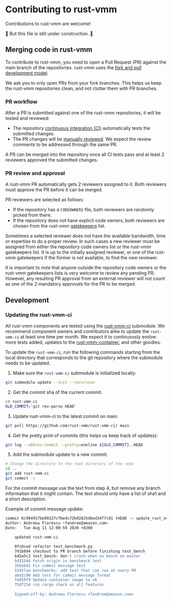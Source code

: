# Contributing to rust-vmm

Contributions to rust-vmm are welcome!

:hammer: But this file is still under construction. :hammer:

## Merging code in rust-vmm

To contribute to rust-vmm, you need to open a Pull Request (PR) against the
main branch of the repositories. rust-vmm uses the
[fork and pull development model](https://docs.github.com/en/github/collaborating-with-issues-and-pull-requests/about-collaborative-development-models).

We ask you to only open PRs from your fork branches. This helps us keep the
rust-vmm repositories clean, and not clutter them with PR branches.

### PR workflow

After a PR is submitted against one of the rust-vmm repositories, it will be
tested and reviewed:

- The repository
  [continuous integration (CI)](https://github.com/rust-vmm/community#ci---wip)
  automatically tests the submitted changes.
- The PR changes will be [manually reviewed](#pr-review-and-approval). We
  expect the review comments to be addressed through the same PR.

A PR can be merged into the repository once all CI tests pass and at least 2
reviewers approved the submitted changes.

### PR review and approval

A rust-vmm PR automatically gets 2 reviewers assigned to it. Both reviewers
must approve the PR before it can be merged.

PR reviewers are selected as follows:

- If the repository has a `CODEOWNERS` file, both reviewers are randomly picked
  from there.
- If the repository does not have explicit code owners, both reviewers are
  chosen from the rust-vmm [gatekeepers](MAINTAINERS.md#gatekeepers) list.

Sometimes a selected reviewer does not have the available bandwidth, time or
expertise to do a proper review. In such cases a new reviewer must be assigned
from either the repository code owners list or the rust-vmm gatekeepers list.
It is up to the initially assigned reviewer, or one of the rust-vmm gatekeepers
if the former is not available, to find the new reviewer.

It is important to note that anyone outside the repository code owners or
the rust-vmm gatekeepers lists is very welcome to review any pending PR.
However, any resulting PR approval from an external reviewer will not count as
one of the 2 mandatory approvals for the PR to be merged.

## Development

### Updating the rust-vmm-ci

All rust-vmm components are tested using the
[rust-vmm-ci](https://github.com/rust-vmm/rust-vmm-ci/) submodule.
We recommend component owners and contributors alike to update the
`rust-vmm-ci` at least one time per month. We expect it to continuously evolve:
more tests added, updates to the
[rust-vmm-container](https://github.com/rust-vmm/rust-vmm-container), and other
goodies.

To update the `rust-vmm-ci`, run the following commands starting from the
local directory that corresponds to the git repository where the submodule
needs to be updated.

1. Make sure the `rust-vmm-ci` submodule is initialized locally:

```bash
git submodule update --init --recursive
```

2. Get the commit sha of the current commit.

```bash
cd rust-vmm-ci
OLD_COMMIT=`git rev-parse HEAD`
```

3. Update rust-vmm-ci to the latest commit on main:

```bash
git pull https://github.com/rust-vmm/rust-vmm-ci/ main
```

4. Get the pretty print of commits (this helps us keep track of updates):

```bash
git log --abbrev-commit --pretty=oneline ${OLD_COMMIT}..HEAD
```

5. Add the submodule update to a new commit:

```bash
# Change the directory to the root directory of the repo
cd ..
git add rust-vmm-ci
git commit -s
```

For the commit message use the text from step 4, but remove any branch
information that it might contain. The text should only have a list of sha1
and a short description.

Example of commit message update:

```bash
commit 6c984917be09327cfbe4c72b92825dbed3477c81 (HEAD -> update_rust_vmm_ci)
Author: Andreea Florescu <fandree@amazon.com>
Date:   Tue Aug 11 12:00:59 2020 +0200

    updated rust-vmm-ci
    
    0fc8ced refactor test_benchmark.py
    741b894 checkout to PR branch before finishing test_bench
    645a5c3 test_bench: don't crash when no bench on master
    bd32544 Fetch origin in benchmark test
    35beb91 Fix commit message test
    53427aa benchmarks: add test that can run at every PR
    abd2c90 Add test for commit message format
    fe859f4 Update container image to v6
    75d7254 run cargo check on all features
    
    Signed-off-by: Andreea Florescu <fandree@amazon.com>

```
